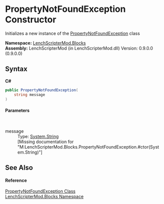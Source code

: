 # PropertyNotFoundException Constructor 
 

Initializes a new instance of the <a href="20c60793-455d-370d-36ea-ff20f7821114">PropertyNotFoundException</a> class

**Namespace:**&nbsp;<a href="bfe8ba5f-eaee-19fd-8765-cab2e3e19e25">LenchScripterMod.Blocks</a><br />**Assembly:**&nbsp;LenchScripterMod (in LenchScripterMod.dll) Version: 0.9.0.0 (0.9.0.0)

## Syntax

**C#**<br />
``` C#
public PropertyNotFoundException(
	string message
)
```


#### Parameters
&nbsp;<dl><dt>message</dt><dd>Type: <a href="http://msdn2.microsoft.com/en-us/library/s1wwdcbf" target="_blank">System.String</a><br />\[Missing <param name="message"/> documentation for "M:LenchScripterMod.Blocks.PropertyNotFoundException.#ctor(System.String)"\]</dd></dl>

## See Also


#### Reference
<a href="20c60793-455d-370d-36ea-ff20f7821114">PropertyNotFoundException Class</a><br /><a href="bfe8ba5f-eaee-19fd-8765-cab2e3e19e25">LenchScripterMod.Blocks Namespace</a><br />